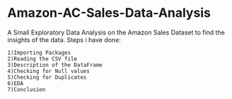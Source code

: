 # Amazon-AC-Sales-Data-Analysis
A Small Exploratory Data Analysis on the Amazon Sales Dataset to find the insights of the data.
Steps i have done:
~~~~~~~~~~~~~~~~~~
1)Importing Packages
2)Reading the CSV file
3)Description of the DataFrame
4)Checking for Null values
5)Checking for Duplicates
6)EDA
7)Conclusion
